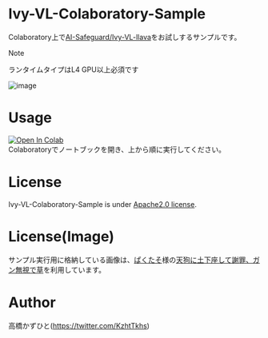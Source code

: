 # Ivy-VL-Colaboratory-Sample
Colaboratory上で[AI-Safeguard/Ivy-VL-llava](https://huggingface.co/AI-Safeguard/Ivy-VL-llava)をお試しするサンプルです。<bR>

> [!NOTE]
> ランタイムタイプはL4 GPU以上必須です

![image](https://github.com/user-attachments/assets/ba6cfff8-350e-47c3-af5a-ceeb01d6abc1)

# Usage
[![Open In Colab](https://colab.research.google.com/assets/colab-badge.svg)](https://colab.research.google.com/github/Kazuhito00/Ivy-VL-Colaboratory-Sample/blob/main/Ivy-VL-Colaboratory-Sample.ipynb)<br>
Colaboratoryでノートブックを開き、上から順に実行してください。

# License 
Ivy-VL-Colaboratory-Sample is under [Apache2.0 license](LICENSE).

# License(Image)
サンプル実行用に格納している画像は、[ぱくたそ](https://www.pakutaso.com)様の[天狗に土下座して謝罪、ガン無視で草](https://www.pakutaso.com/20240820240post-52080.html)を利用しています。

# Author
高橋かずひと(https://twitter.com/KzhtTkhs)
